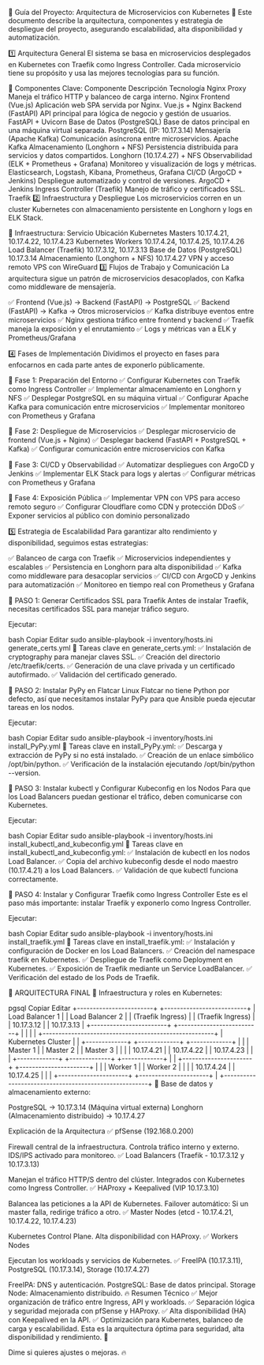 📌 Guía del Proyecto: Arquitectura de Microservicios con Kubernetes 🚀
Este documento describe la arquitectura, componentes y estrategia de despliegue del proyecto, asegurando escalabilidad, alta disponibilidad y automatización.

1️⃣ Arquitectura General
El sistema se basa en microservicios desplegados en Kubernetes con Traefik como Ingress Controller.
Cada microservicio tiene su propósito y usa las mejores tecnologías para su función.

📌 Componentes Clave:
Componente	Descripción	Tecnología
Nginx Proxy	Maneja el tráfico HTTP y balanceo de carga interno.	Nginx
Frontend (Vue.js)	Aplicación web SPA servida por Nginx.	Vue.js + Nginx
Backend (FastAPI)	API principal para lógica de negocio y gestión de usuarios.	FastAPI + Uvicorn
Base de Datos (PostgreSQL)	Base de datos principal en una máquina virtual separada.	PostgreSQL (IP: 10.17.3.14)
Mensajería (Apache Kafka)	Comunicación asíncrona entre microservicios.	Apache Kafka
Almacenamiento (Longhorn + NFS)	Persistencia distribuida para servicios y datos compartidos.	Longhorn (10.17.4.27) + NFS
Observabilidad (ELK + Prometheus + Grafana)	Monitoreo y visualización de logs y métricas.	Elasticsearch, Logstash, Kibana, Prometheus, Grafana
CI/CD (ArgoCD + Jenkins)	Despliegue automatizado y control de versiones.	ArgoCD + Jenkins
Ingress Controller (Traefik)	Manejo de tráfico y certificados SSL.	Traefik
2️⃣ Infraestructura y Despliegue
Los microservicios corren en un cluster Kubernetes con almacenamiento persistente en Longhorn y logs en ELK Stack.

📌 Infraestructura:
Servicio	Ubicación
Kubernetes Masters	10.17.4.21, 10.17.4.22, 10.17.4.23
Kubernetes Workers	10.17.4.24, 10.17.4.25, 10.17.4.26
Load Balancer (Traefik)	10.17.3.12, 10.17.3.13
Base de Datos (PostgreSQL)	10.17.3.14
Almacenamiento (Longhorn + NFS)	10.17.4.27
VPN y acceso remoto	VPS con WireGuard
3️⃣ Flujos de Trabajo y Comunicación
La arquitectura sigue un patrón de microservicios desacoplados, con Kafka como middleware de mensajería.

✅ Frontend (Vue.js) → Backend (FastAPI) → PostgreSQL
✅ Backend (FastAPI) → Kafka → Otros microservicios
✅ Kafka distribuye eventos entre microservicios
✅ Nginx gestiona tráfico entre frontend y backend
✅ Traefik maneja la exposición y el enrutamiento
✅ Logs y métricas van a ELK y Prometheus/Grafana

4️⃣ Fases de Implementación
Dividimos el proyecto en fases para enfocarnos en cada parte antes de exponerlo públicamente.

📌 Fase 1: Preparación del Entorno
✅ Configurar Kubernetes con Traefik como Ingress Controller
✅ Implementar almacenamiento en Longhorn y NFS
✅ Desplegar PostgreSQL en su máquina virtual
✅ Configurar Apache Kafka para comunicación entre microservicios
✅ Implementar monitoreo con Prometheus y Grafana

📌 Fase 2: Despliegue de Microservicios
✅ Desplegar microservicio de frontend (Vue.js + Nginx)
✅ Desplegar backend (FastAPI + PostgreSQL + Kafka)
✅ Configurar comunicación entre microservicios con Kafka

📌 Fase 3: CI/CD y Observabilidad
✅ Automatizar despliegues con ArgoCD y Jenkins
✅ Implementar ELK Stack para logs y alertas
✅ Configurar métricas con Prometheus y Grafana

📌 Fase 4: Exposición Pública
✅ Implementar VPN con VPS para acceso remoto seguro
✅ Configurar Cloudflare como CDN y protección DDoS
✅ Exponer servicios al público con dominio personalizado

5️⃣ Estrategia de Escalabilidad
Para garantizar alto rendimiento y disponibilidad, seguimos estas estrategias:

✅ Balanceo de carga con Traefik
✅ Microservicios independientes y escalables
✅ Persistencia en Longhorn para alta disponibilidad
✅ Kafka como middleware para desacoplar servicios
✅ CI/CD con ArgoCD y Jenkins para automatización
✅ Monitoreo en tiempo real con Prometheus y Grafana



📌 PASO 1: Generar Certificados SSL para Traefik
Antes de instalar Traefik, necesitas certificados SSL para manejar tráfico seguro.

Ejecutar:

bash
Copiar
Editar
sudo ansible-playbook -i inventory/hosts.ini generate_certs.yml
📌 Tareas clave en generate_certs.yml:
✅ Instalación de cryptography para manejar claves SSL.
✅ Creación del directorio /etc/traefik/certs.
✅ Generación de una clave privada y un certificado autofirmado.
✅ Validación del certificado generado.

📌 PASO 2: Instalar PyPy en Flatcar Linux
Flatcar no tiene Python por defecto, así que necesitamos instalar PyPy para que Ansible pueda ejecutar tareas en los nodos.

Ejecutar:

bash
Copiar
Editar
sudo ansible-playbook -i inventory/hosts.ini install_PyPy.yml
📌 Tareas clave en install_PyPy.yml:
✅ Descarga y extracción de PyPy si no está instalado.
✅ Creación de un enlace simbólico /opt/bin/python.
✅ Verificación de la instalación ejecutando /opt/bin/python --version.

📌 PASO 3: Instalar kubectl y Configurar Kubeconfig en los Nodos
Para que los Load Balancers puedan gestionar el tráfico, deben comunicarse con Kubernetes.

Ejecutar:

bash
Copiar
Editar
sudo ansible-playbook -i inventory/hosts.ini install_kubectl_and_kubeconfig.yml
📌 Tareas clave en install_kubectl_and_kubeconfig.yml:
✅ Instalación de kubectl en los nodos Load Balancer.
✅ Copia del archivo kubeconfig desde el nodo maestro (10.17.4.21) a los Load Balancers.
✅ Validación de que kubectl funciona correctamente.

📌 PASO 4: Instalar y Configurar Traefik como Ingress Controller
Este es el paso más importante: instalar Traefik y exponerlo como Ingress Controller.

Ejecutar:

bash
Copiar
Editar
sudo ansible-playbook -i inventory/hosts.ini install_traefik.yml
📌 Tareas clave en install_traefik.yml:
✅ Instalación y configuración de Docker en los Load Balancers.
✅ Creación del namespace traefik en Kubernetes.
✅ Despliegue de Traefik como Deployment en Kubernetes.
✅ Exposición de Traefik mediante un Service LoadBalancer.
✅ Verificación del estado de los Pods de Traefik.

📌 ARQUITECTURA FINAL
📌 Infraestructura y roles en Kubernetes:

pgsql
Copiar
Editar
+------------------------+       +--------------------------+
|     Load Balancer 1    |       |       Load Balancer 2    |
| (Traefik Ingress)      |       | (Traefik Ingress)       |
|  10.17.3.12           |       | 10.17.3.13              |
+------------------------+       +--------------------------+
            |                              |
            |                              |
+------------------------------------------------------+
|                    Kubernetes Cluster               |
| +-------------+ +-------------+ +-------------+    |
| |  Master 1   | |  Master 2   | |  Master 3   |    |
| |  10.17.4.21 | |  10.17.4.22 | |  10.17.4.23 |    |
| +-------------+ +-------------+ +-------------+    |
| +----------------------+ +----------------------+ |
| |    Worker 1         | |    Worker 2         |  |
| |   10.17.4.24       | |   10.17.4.25       |  |
| +----------------------+ +----------------------+ |
+------------------------------------------------------+
📌 Base de datos y almacenamiento externo:

PostgreSQL → 10.17.3.14 (Máquina virtual externa)
Longhorn (Almacenamiento distribuido) → 10.17.4.27





 Explicación de la Arquitectura
✅ pfSense (192.168.0.200)

Firewall central de la infraestructura.
Controla tráfico interno y externo.
IDS/IPS activado para monitoreo.
✅ Load Balancers (Traefik - 10.17.3.12 y 10.17.3.13)

Manejan el tráfico HTTP/S dentro del clúster.
Integrados con Kubernetes como Ingress Controller.
✅ HAProxy + Keepalived (VIP 10.17.3.10)

Balancea las peticiones a la API de Kubernetes.
Failover automático: Si un master falla, redirige tráfico a otro.
✅ Master Nodes (etcd - 10.17.4.21, 10.17.4.22, 10.17.4.23)

Kubernetes Control Plane.
Alta disponibilidad con HAProxy.
✅ Workers Nodes

Ejecutan los workloads y servicios de Kubernetes.
✅ FreeIPA (10.17.3.11), PostgreSQL (10.17.3.14), Storage (10.17.4.27)

FreeIPA: DNS y autenticación.
PostgreSQL: Base de datos principal.
Storage Node: Almacenamiento distribuido.
🔥 Resumen Técnico
✅ Mejor organización de tráfico entre Ingress, API y workloads.
✅ Separación lógica y seguridad mejorada con pfSense y HAProxy.
✅ Alta disponibilidad (HA) con Keepalived en la API.
✅ Optimización para Kubernetes, balanceo de carga y escalabilidad.
Esta es la arquitectura óptima para seguridad, alta disponibilidad y rendimiento. 🚀

Dime si quieres ajustes o mejoras. 🔥